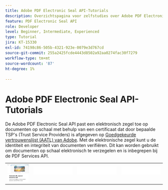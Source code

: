 ```yaml
---
title: Adobe PDF Electronic Seal API-Tutorials
description: Overzichtspagina voor zelfstudies over Adobe PDF Electronic Seal API
feature: PDF Electronic Seal API
role: Developer
level: Beginner, Intermediate, Experienced
type: Tutorial
jira: KT-15330
exl-id: 74198c86-505b-4321-923e-0079e3d767cd
source-git-commit: 255a2425fcde4443d8502a92aa0274fac30f7279
workflow-type: tm+mt
source-wordcount: '87'
ht-degree: 1%

---
```


# Adobe PDF Electronic Seal API-Tutorials

De Adobe PDF Electronic Seal API past een elektronisch zegel toe op documenten op schaal met behulp van een certificaat dat door bepaalde TSP&#39;s (Trust Service Providers) is afgegeven op [Goedgekeurde vertrouwenslijst (AATL) van Adobe](https://helpx.adobe.com/nl/acrobat/kb/approved-trust-list1.html). Met de elektronische zegel kunt u de identiteit en integriteit van documenten verifiëren. Dit kan worden gebruikt om documenten op schaal elektronisch te verzegelen en is inbegrepen bij de PDF Services API.

<table style="table-layout:fixed">
<tr>
 <td>
   <a href="automatically-apply-electronic-seal.md">
      <img alt="Automatisch een elektronisch zegel toepassen" src="assets/automatically-apply-seal.png" />
  </td>
  <td>
    <img alt="Spacer" src="../assets/WhiteBanner_Placeholder.png" />
    <div>
    <br>
  </td>
  <td>
    <img alt="Spacer" src="../assets/WhiteBanner_Placeholder.png" />
    <div>
    <br>
  </td>
  <td>
    <img alt="Spacer" src="../assets/WhiteBanner_Placeholder.png" />
    <div>
    <br>
  </td>
</tr>
</table>
